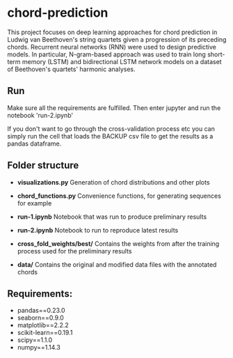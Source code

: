 
# chord-prediction

This project focuses on deep learning approaches for chord prediction in Ludwig van Beethoven's string quartets given a progression of its preceding chords. Recurrent neural networks (RNN) were used to design predictive models. In particular, N-gram-based approach was used to train long short-term memory (LSTM) and bidirectional LSTM network models on a dataset of Beethoven's quartets' harmonic analyses. 


## Run
Make sure all the requirements are fulfilled. 
Then enter jupyter and run the notebook 'run-2.ipynb'

If you don't want to go through the cross-validation process etc you can simply run the cell that loads the BACKUP csv file to get the results as a pandas dataframe.
## Folder structure

* **visualizations.py**
Generation of chord distributions and other plots

* **chord_functions.py**
Convenience functions, for generating sequences for example

* **run-1.ipynb**
Notebook that was run to produce preliminary results

* **run-2.ipynb**
Notebook to run to reproduce latest results

* **cross_fold_weights/best/**
Contains the weights from after the training process used for the preliminary results

* **data/**
Contains the original and modified data files with the annotated chords

## Requirements:
* pandas==0.23.0
* seaborn==0.9.0
* matplotlib==2.2.2
* scikit-learn==0.19.1
* scipy==1.1.0
* numpy==1.14.3
